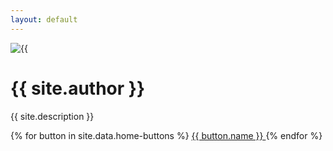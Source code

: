 ```yaml
---
layout: default
---
```


<div class="avatar mb-6">
    <div class="ring-primary ring-offset-base-100 w-64 rounded-full ring ring-offset-4">
        <img src="{% link assets/alexandr-musikhin-picture_min.png %}" alt={{ site.author }}>
    </div>
</div>

<h1 class="text-4xl font-bold">{{ site.author }}</h1>
<p class="text-xl my-4">{{ site.description }}</p>

<div class="grid grid-flow-col gap-4">
    {% for button in site.data.home-buttons %}
        <a class="btn btn-primary" href="{{ button.url }}">
            <i class="{{ button.icon }}"></i>
            {{ button.name }}
        </a>
    {% endfor %}
</div>
